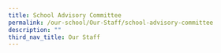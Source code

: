 ```yaml
---
title: School Advisory Committee
permalink: /our-school/Our-Staff/school-advisory-committee
description: ""
third_nav_title: Our Staff
---
```


